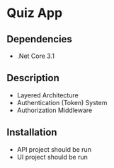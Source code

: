 # Quiz App

## Dependencies
* .Net Core 3.1

## Description
* Layered Architecture
* Authentication (Token) System
* Authorization Middleware


## Installation
* API project should be run
* UI project should be run